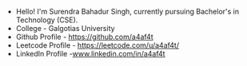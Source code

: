 + Hello! I'm Surendra Bahadur Singh, currently pursuing Bachelor's in Technology (CSE).
+ College - Galgotias University
+ Github Profile - https://github.com/a4af4t
+ Leetcode Profile - https://leetcode.com/u/a4af4t/
+ LinkedIn Profile -www.linkedin.com/in/a4af4t
